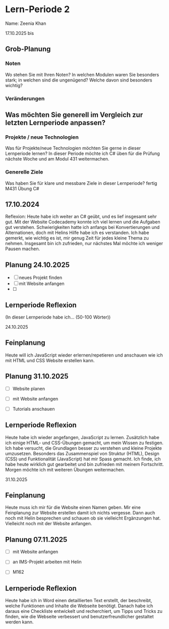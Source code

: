 # Lern-Periode 2
Name: Zeenia Khan 

17.10.2025 bis 

## Grob-Planung
### Noten
Wo stehen Sie mit Ihren Noten? In welchen Modulen waren Sie besonders stark; in welchen sind die ungenügend? Welche davon sind besonders wichtig?

### Veränderungen
Was möchten Sie generell im Vergleich zur letzten Lernperiode anpassen?
-

### Projekte / neue Technologien
Was für Projekte/neue Technologien möchten Sie gerne in dieser Lernperiode lernen?
In dieser Periode möchte ich C# üben für die Prüfung nächste Woche und am Modul 431 weitermachen.

### Generelle Ziele
Was haben Sie für klare und messbare Ziele in dieser Lernperiode?
fertig M431
Übung C#


## 17.10.2024
Reflexion: Heute habe ich weiter an C# geübt, und es lief insgesamt sehr gut. 
Mit der Website Codecademy konnte ich viel lernen und die Aufgaben gut verstehen. 
Schwierigkeiten hatte ich anfangs bei Konvertierungen und Alternationen, doch mit Helins Hilfe habe ich es verstanden. 
Ich habe gemerkt, wie wichtig es ist, mir genug Zeit für jedes kleine Thema zu nehmen. 
Insgesamt bin ich zufrieden, nur nächstes Mal möchte ich weniger Pausen machen.


## Planung 24.10.2025
- [ ] neues Projekt finden
- [ ] mit Website anfangen
- [ ] 

## Lernperiode Reflexion
(In dieser Lernperiode habe ich... (50-100 Wörter))

24.10.2025

## Feinplanung
Heute will ich JavaScript wieder erlernen/repetieren und anschauen wie ich mit HTML und CSS Website erstellen kann.


## Planung 31.10.2025
- [ ] Website planen
- [ ] mit Website anfangen
- [ ] Tutorials anschauen


## Lernperiode Reflexion
Heute habe ich wieder angefangen, JavaScript zu lernen. Zusätzlich habe ich einige HTML- und CSS-Übungen gemacht, um mein Wissen zu festigen. Ich habe versucht, die Grundlagen besser zu verstehen und kleine Projekte umzusetzen. Besonders das Zusammenspiel von Struktur (HTML), Design (CSS) und Funktionalität (JavaScript) hat mir Spass gemacht. Ich finde, ich habe heute wirklich gut gearbeitet und bin zufrieden mit meinem Fortschritt. Morgen möchte ich mit weiteren Übungen weitermachen.

31.10.2025

## Feinplanung
Heute muss ich mir für die Website einen Namen geben. Mir eine Feinplanung zur Website erstellen damit ich nichts vergesse. Dann auch noch mit Helin besprechen und schauen ob sie vielleicht Ergänzungen hat. Vielleicht noch mit der Website anfangen.


## Planung 07.11.2025
- [ ] mit Website anfangen 
- [ ] an IMS-Projekt arbeiten mit Helin 
- [ ] M162


## Lernperiode Reflexion
Heute habe ich in Word einen detaillierten Text erstellt, der beschreibt, welche Funktionen und Inhalte die Webseite benötigt. Danach habe ich daraus eine Checkliste entwickelt und recherchiert, um Tipps und Tricks zu finden, wie die Webseite verbessert und benutzerfreundlicher gestaltet werden kann.


